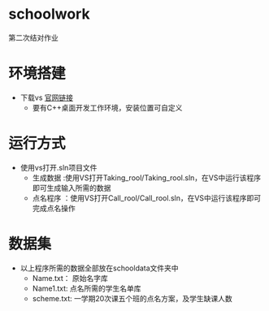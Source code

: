 # schoolwork
第二次结对作业
# 环境搭建
- 下载vs [官网链接](https://visualstudio.microsoft.com/zh-hans/downloads/)
  - 要有C++桌面开发工作环境，安装位置可自定义

# 运行方式
- 使用vs打开.sln项目文件
  - 生成数据 :使用VS打开Taking_rool/Taking_rool.sln，在VS中运行该程序即可生成输入所需的数据
  - 点名程序 ：使用VS打开Call_rool/Call_rool.sln，在VS中运行该程序即可完成点名操作
# 数据集
- 以上程序所需的数据全部放在schooldata文件夹中
  - Name.txt： 原始名字库
  - Name1.txt: 点名所需的学生名单库
  - scheme.txt: 一学期20次课五个班的点名方案，及学生缺课人数
